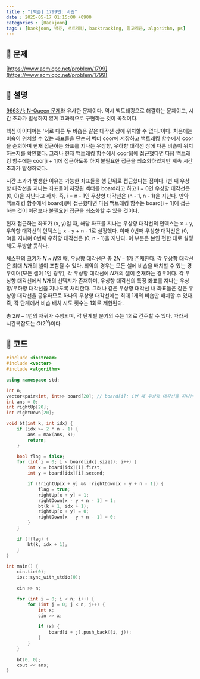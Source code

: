 ```yaml
---
title : "[백준] 1799번: 비숍"
date : 2025-05-17 01:15:00 +0900
categories : [Baekjoon]
tags : [baekjoon, 백준, 백트래킹, backtracking, 알고리즘, algorithm, ps]
---
```


## 📌 문제

[https://www.acmicpc.net/problem/1799](https://www.acmicpc.net/problem/1799)

## 📌 설명

[9663번: N-Queen 문제](https://www.acmicpc.net/problem/9663)와 유사한 문제이다. 역시 백트래킹으로 해결하는 문제이고, 시간 초과가 발생하지 않게 효과적으로 구현하는 것이 목적이다.

핵심 아이디어는 '서로 다른 두 비숍은 같은 대각선 상에 위치할 수 없다.'이다. 처음에는 비숍이 위치할 수 있는 좌표들을 단순히 벡터 coor에 저장하고 백트래킹 함수에서 coor을 순회하며 현재 접근하는 좌표를 지나는 우상향, 우하향 대각선 상에 다른 비숍이 위치하는지를 확인했다. 그러나 현재 백트래킹 함수에서 coor\[i\]에 접근했다면 다음 백트래킹 함수에는 coor\[i + 1\]에 접근하도록 하여 불필요한 접근을 최소화하였지만 계속 시간 초과가 발생하였다.

시간 초과가 발생한 이유는 가능한 좌표들을 행 단위로 접근했다는 점이다. i번 째 우상향 대각선을 지나는 좌표들이 저장된 벡터를 board라고 하고 i = 0인 우상향 대각선은 (0, 0)을 지난다고 하자. 즉, i = n - 1인 우상향 대각선은 (n - 1, n - 1)을 지난다. 만약 백트래킹 함수에서 board\[i\]에 접근했다면 다음 백트래킹 함수는 board\[i + 1\]에 접근하는 것이 이전보다 불필요한 접근을 최소화할 수 있을 것이다.

현재 접근하는 좌표가 (x, y)일 때, 해당 좌표를 지나는 우상향 대각선의 인덱스는 x + y, 우하향 대각선의 인덱스는 x - y + n - 1로 설정했다. 이때 0번째 우상향 대각선은 (0, 0)을 지나며 0번째 우하향 대각선은 (0, n - 1)을 지난다. 이 부분은 본인 편한 대로 설정해도 무방할 듯하다.

체스판의 크기가 $N \times N$일 때, 우상향 대각선은 총 $2N-1$개 존재한다. 각 우상향 대각선은 최대 $N$개의 셀이 포함될 수 있다. 최악의 경우는 모든 셀에 비숍을 배치할 수 있는 경우이며(모든 셀이 1인 경우), 각 우상향 대각선에 $N$개의 셀이 존재하는 경우이다. 각 우상향 대각선에서 $N$개의 선택지가 존재하며, 우상향 대각선의 특정 좌표를 지나는 우상향/우하향 대각선을 지나도록 처리한다. 그러나 같은 우상향 대각선 내 좌표들은 같은 우상향 대각선을 공유하므로 하나의 우상향 대각선에는 최대 1개의 비숍만 배치할 수 있다. 즉, 각 단계에서 비숍 배치 시도 횟수는 1회로 제한된다.

총 $2N-1$번의 재귀가 수행되며, 각 단계별 분기의 수는 1회로 간주할 수 있다. 따라서 시간복잡도는 $O(2^N)$이다.

## 📌 코드

```cpp
#include <iostream>
#include <vector>
#include <algorithm>

using namespace std;

int n;
vector<pair<int, int>> board[20]; // board[i]: i번 째 우상향 대각선을 지나는 좌표들, i = 0은 (0, 0)을 지남, i = x + y
int ans = 0;
int rightUp[20];
int rightDown[20];

void bt(int k, int idx) {
	if (idx >= 2 * n - 1) {
		ans = max(ans, k);
		return;
	}

	bool flag = false;
	for (int i = 0; i < board[idx].size(); i++) {
		int x = board[idx][i].first;
		int y = board[idx][i].second;

		if (!rightUp[x + y] && !rightDown[x - y + n - 1]) {
			flag = true;
			rightUp[x + y] = 1;
			rightDown[x - y + n - 1] = 1;
			bt(k + 1, idx + 1);
			rightUp[x + y] = 0;
			rightDown[x - y + n - 1] = 0;
		}
	}

	if (!flag) {
		bt(k, idx + 1);
	}
}

int main() {
	cin.tie(0);
	ios::sync_with_stdio(0);

	cin >> n;

	for (int i = 0; i < n; i++) {
		for (int j = 0; j < n; j++) {
			int x;
			cin >> x;
			
			if (x) {
				board[i + j].push_back({i, j});
			}
		}
	}

	bt(0, 0);
	cout << ans;
}
```